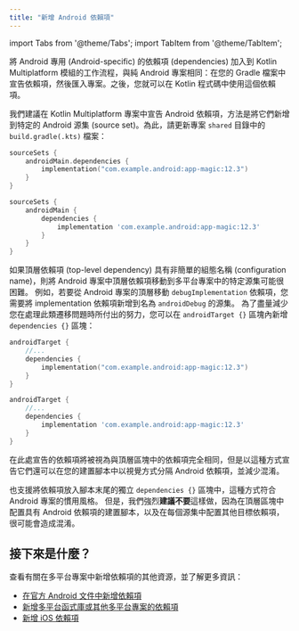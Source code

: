 ```yaml
---
title: "新增 Android 依賴項"
---
```

import Tabs from '@theme/Tabs';
import TabItem from '@theme/TabItem';

將 Android 專用 (Android-specific) 的依賴項 (dependencies) 加入到 Kotlin Multiplatform 模組的工作流程，與純 Android 專案相同：在您的 Gradle 檔案中宣告依賴項，然後匯入專案。之後，您就可以在 Kotlin 程式碼中使用這個依賴項。

我們建議在 Kotlin Multiplatform 專案中宣告 Android 依賴項，方法是將它們新增到特定的 Android 源集 (source set)。為此，請更新專案 `shared` 目錄中的 `build.gradle(.kts)` 檔案：

<Tabs groupId="build-script">
<TabItem value="kotlin" label="Kotlin" default>

```kotlin
sourceSets {
    androidMain.dependencies {
        implementation("com.example.android:app-magic:12.3")
    }
}
```

</TabItem>
<TabItem value="groovy" label="Groovy" default>

```groovy
sourceSets {
    androidMain {
        dependencies {
            implementation 'com.example.android:app-magic:12.3'
        }
    }
}
```

</TabItem>
</Tabs>

如果頂層依賴項 (top-level dependency) 具有非簡單的組態名稱 (configuration name)，則將 Android 專案中頂層依賴項移動到多平台專案中的特定源集可能很困難。 例如，若要從 Android 專案的頂層移動 `debugImplementation` 依賴項，您需要將 implementation 依賴項新增到名為 `androidDebug` 的源集。 為了盡量減少您在處理此類遷移問題時所付出的努力，您可以在 `androidTarget {}` 區塊內新增 `dependencies {}` 區塊：

<Tabs groupId="build-script">
<TabItem value="kotlin" label="Kotlin" default>

```kotlin
androidTarget {
    //...
    dependencies {
        implementation("com.example.android:app-magic:12.3")
    }
}
```

</TabItem>
<TabItem value="groovy" label="Groovy" default>

```groovy
androidTarget {
    //...
    dependencies {
        implementation 'com.example.android:app-magic:12.3'
    }
}
```

</TabItem>
</Tabs>

在此處宣告的依賴項將被視為與頂層區塊中的依賴項完全相同，但是以這種方式宣告它們還可以在您的建置腳本中以視覺方式分隔 Android 依賴項，並減少混淆。

也支援將依賴項放入腳本末尾的獨立 `dependencies {}` 區塊中，這種方式符合 Android 專案的慣用風格。 但是，我們強烈**建議不要**這樣做，因為在頂層區塊中配置具有 Android 依賴項的建置腳本，以及在每個源集中配置其他目標依賴項，很可能會造成混淆。

## 接下來是什麼？

查看有關在多平台專案中新增依賴項的其他資源，並了解更多資訊：

* [在官方 Android 文件中新增依賴項](https://developer.android.com/studio/build/dependencies)
* [新增多平台函式庫或其他多平台專案的依賴項](multiplatform-add-dependencies)
* [新增 iOS 依賴項](multiplatform-ios-dependencies)